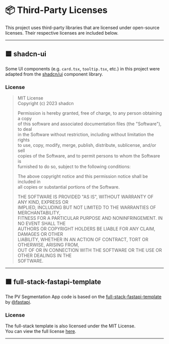 # 📦 Third-Party Licenses

This project uses third-party libraries that are licensed under open-source licenses. Their respective licenses are included below.

---

## 🟦 shadcn-ui

Some UI components (e.g. `card.tsx`, `tooltip.tsx`, etc.) in this project were adapted from the [shadcn/ui](https://github.com/shadcn/ui) component library.

### License

> MIT License  
> Copyright (c) 2023 shadcn  
>  
> Permission is hereby granted, free of charge, to any person obtaining a copy  
> of this software and associated documentation files (the "Software"), to deal  
> in the Software without restriction, including without limitation the rights  
> to use, copy, modify, merge, publish, distribute, sublicense, and/or sell  
> copies of the Software, and to permit persons to whom the Software is  
> furnished to do so, subject to the following conditions:  
>  
> The above copyright notice and this permission notice shall be included in  
> all copies or substantial portions of the Software.  
>  
> THE SOFTWARE IS PROVIDED "AS IS", WITHOUT WARRANTY OF ANY KIND, EXPRESS OR  
> IMPLIED, INCLUDING BUT NOT LIMITED TO THE WARRANTIES OF MERCHANTABILITY,  
> FITNESS FOR A PARTICULAR PURPOSE AND NONINFRINGEMENT. IN NO EVENT SHALL THE  
> AUTHORS OR COPYRIGHT HOLDERS BE LIABLE FOR ANY CLAIM, DAMAGES OR OTHER  
> LIABILITY, WHETHER IN AN ACTION OF CONTRACT, TORT OR OTHERWISE, ARISING FROM,  
> OUT OF OR IN CONNECTION WITH THE SOFTWARE OR THE USE OR OTHER DEALINGS IN THE  
> SOFTWARE.

---

## 🟩 full-stack-fastapi-template

The PV Segmentation App code is based on the [full-stack-fastapi-template](https://github.com/fastapi/full-stack-fastapi-template) by [@fastapi](https://github.com/fastapi).

### License

The full-stack template is also licensed under the MIT License.  
You can view the full license [here](https://github.com/fastapi/full-stack-fastapi-template/blob/master/LICENSE).

---

